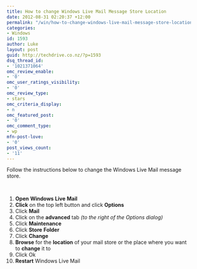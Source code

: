 ```yaml
---
title: How to change Windows Live Mail Message Store Location
date: 2012-08-31 02:20:37 +12:00
permalink: "/win/how-to-change-windows-live-mail-message-store-location/"
categories:
- Windows
id: 1593
author: Luke
layout: post
guid: http://techdrive.co.nz/?p=1593
dsq_thread_id:
- '1021371064'
omc_review_enable:
- '0'
omc_user_ratings_visibility:
- '0'
omc_review_type:
- stars
omc_criteria_display:
- n
omc_featured_post:
- '0'
omc_comment_type:
- wp
mfn-post-love:
- '0'
post_views_count:
- '11'
---
```


Follow the instructions below to change the Windows Live Mail message store.

&nbsp;

<ol start="1">
  <li>
    <strong>Open</strong> <strong>Windows</strong> <strong>Live</strong> <strong>Mail</strong>
  </li>
  <li>
    <strong>Click</strong> on the top left button and click <strong>Options</strong>
  </li>
  <li>
    Click <strong>Mail</strong>
  </li>
  <li>
    Click on the <strong>advanced</strong> tab <em>(to the right of the Options dialog)</em>
  </li>
  <li>
    Click <strong>Maintenance</strong>
  </li>
  <li>
    Click <strong>Store</strong> <strong>Folder</strong>
  </li>
  <li>
    Click <strong>Change</strong>
  </li>
  <li>
    <strong>Browse</strong> for the <strong>location</strong> of your mail store or the place where you want to <strong>change</strong> it to
  </li>
  <li>
    Click Ok
  </li>
  <li>
    <strong>Restart</strong> Windows Live Mail
  </li>
</ol>